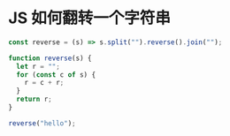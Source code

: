 # JS 如何翻转一个字符串

```js
const reverse = (s) => s.split("").reverse().join("");
```

```js
function reverse(s) {
  let r = "";
  for (const c of s) {
    r = c + r;
  }
  return r;
}

reverse("hello");
```